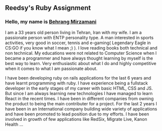 ## Reedsy's Ruby Assignment

### Hello, my name is [Behrang Mirzamani](http://behrang.studio)

I am a 33 years old person living in Tehran, Iran with my wife. I am a passionate person with ENTP personality type. A man interested in sports activities, very good in soccer, tennis and e-gaming( Legendary Eagle in CS:GO if you know what I mean ;) ). I love reading books both technical and non technical. My educations were not related to Computer Science when I became a programmer and have always thought learning by myself is the best way to learn. Very enthusiastic about what I do and highly competitive when  it comes to what I am passionate about.

I have been developing ruby on rails applications for the last 6 years and have learnt programming with ruby. I have experience being a fullstack developer in the early stages of my career with basic HTML, CSS and JS. But since I am always learning new technologies I have managed to learn React in the recent times. I have been in different companies from owning the product to being the main contributer for a project. For the last 2 years I have been in an International company building wide variety of applications and have been promoted to lead position due to my efforts. I have been involved in growth of few applications like RedSix, Migrate Live, Kanon Health ...
